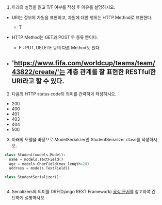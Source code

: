 

1. 아래의 설명을 읽고 T/F 여부를 작성 후 이유를 설명하시오.


- URI는 정보의 자원을 표현하고, 자원에 대한 행위는 HTTP Method로 표현한다.
  - T

- HTTP Method는 GET과 POST 두 종류 뿐이다.
  - F : PUT, DELETE 등의 다른 Method도 있다.

- 'https://www.fifa.com/worldcup/teams/team/43822/create/'는 계층 관계를 잘 표현한 RESTful한 URI라고 할 수 있다.
  - 


2. 다음의 HTTP status code의 의미를 간략하게 작성하시오.

- 200
- 400
- 401
- 403
- 404
- 500


3. 아래의 모델을 바탕으로 ModelSerializer인 StudentSerializer class를 작성하시오.

```python
class Student(models.Model):
  name = models.TextField()
  age = models.CharField(max_length=20)
  address = models.TextField()
```

```python
class StudentSerializer():
    
```



4. Serializers의 의미를 DRF(Django REST Framework) [공식 문서](https://www.django-rest-framework.org/)를 참고하여 간단하게 설명하시오.
